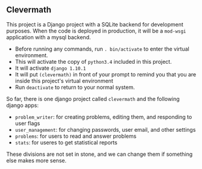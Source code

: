 Clevermath
-----------

This project is a Django project with a SQLite backend for development purposes. When the code is deployed in production, it will be a `mod-wsgi` application with a mysql backend.

- Before running any commands, run `. bin/activate` to enter the virtual environment.
- This will activate the copy of `python3.4` included in this project.
- It will activate `django 1.10.1`
- It will put `(clevermath)` in front of your prompt to remind you that you are inside this project's virtual environment
- Run `deactivate` to return to your normal system.

So far, there is one django project called `clevermath` and the following django apps:

- `problem_writer`: for creating problems, editing them, and responding to user flags
- `user_management`: for changing passwords, user email, and other settings
- `problems`: for users to read and answer problems
- `stats`: for useres to get statistical reports

These divisions are not set in stone, and we can change them if something else makes more sense.
